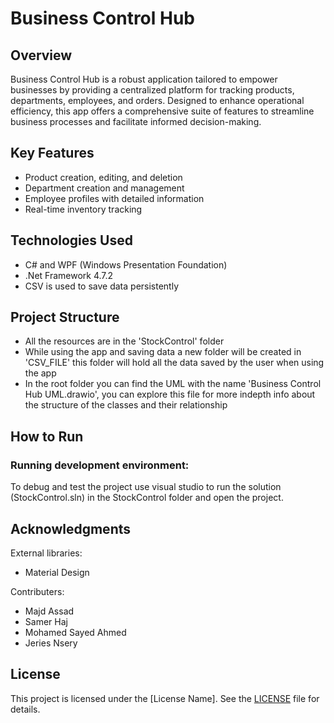 # Business Control Hub
## Overview
Business Control Hub is a robust application tailored to empower businesses by providing a centralized platform for tracking products, departments, employees, and orders. Designed to enhance operational efficiency, this app offers a comprehensive suite of features to streamline business processes and facilitate informed decision-making.

## Key Features
- Product creation, editing, and deletion
- Department creation and management
- Employee profiles with detailed information
- Real-time inventory tracking

## Technologies Used
- C# and WPF (Windows Presentation Foundation)
- .Net Framework 4.7.2
- CSV is used to save data persistently

## Project Structure
- All the resources are in the 'StockControl' folder
- While using the app and saving data a new folder will be created in 'CSV_FILE' this folder will hold all the data saved by the user when using the app
- In the root folder you can find the UML with the name 'Business Control Hub UML.drawio', you can explore this file for more indepth info about the structure of the classes and their relationship

## How to Run
### Running development environment:
To debug and test the project use visual studio to run the solution (StockControl.sln) in the StockControl folder and open the project.

## Acknowledgments
External libraries:
- Material Design

Contributers:
- Majd Assad
- Samer Haj
- Mohamed Sayed Ahmed
- Jeries Nsery

## License
This project is licensed under the [License Name]. See the [LICENSE](LICENSE) file for details.
